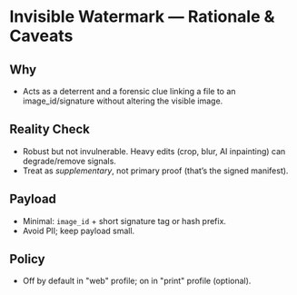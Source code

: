 # Invisible Watermark — Rationale & Caveats

## Why
- Acts as a deterrent and a forensic clue linking a file to an image_id/signature without altering the visible image.

## Reality Check
- Robust but not invulnerable. Heavy edits (crop, blur, AI inpainting) can degrade/remove signals.
- Treat as *supplementary*, not primary proof (that’s the signed manifest).

## Payload
- Minimal: `image_id` + short signature tag or hash prefix.
- Avoid PII; keep payload small.

## Policy
- Off by default in "web" profile; on in "print" profile (optional).
